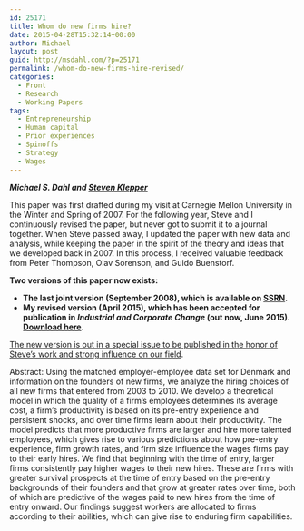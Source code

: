 ```yaml
---
id: 25171
title: Whom do new firms hire?
date: 2015-04-28T15:32:14+00:00
author: Michael
layout: post
guid: http://msdahl.com/?p=25171
permalink: /whom-do-new-firms-hire-revised/
categories:
  - Front
  - Research
  - Working Papers
tags:
  - Entrepreneurship
  - Human capital
  - Prior experiences
  - Spinoffs
  - Strategy
  - Wages
---
```

**_Michael S. Dahl and <a href="https://www.cmu.edu/dietrich/sds/people/in-memoriam/steven-klepper.html" target="_blank">Steven Klepper</a>_**

This paper was first drafted during my visit at Carnegie Mellon University in the Winter and Spring of 2007. For the following year, Steve and I continuously revised the paper, but never got to submit it to a journal together. When Steve passed away, I updated the paper with new data and analysis, while keeping the paper in the spirit of the theory and ideas that we developed back in 2007. In this process, I received valuable feedback from Peter Thompson, Olav Sorenson, and Guido Buenstorf.

**Two versions of this paper now exists:**

  * **The last joint version (September 2008), which is available on <a href="http://papers.ssrn.com/sol3/papers.cfm?abstract_id=2420122" target="_blank">SSRN</a>.**
  * **My revised version (April 2015), which has been accepted for publication in _Industrial and Corporate Change_ (out now, June 2015).  <a href="http://doi.org/10.1093/icc/dtv026" target="_blank">Download here</a>.**

<a href="http://icc.oxfordjournals.org/content/24/4.toc" target="_blank">The new version is out in a special issue to be published in the honor of Steve&#8217;s work and strong influence on our field</a>.

Abstract: Using the matched employer-employee data set for Denmark and information on the founders of new firms, we analyze the hiring choices of all new firms that entered from 2003 to 2010. We develop a theoretical model in which the quality of a firm’s employees determines its average cost, a firm’s productivity is based on its pre-entry experience and persistent shocks, and over time firms learn about their productivity. The model predicts that more productive firms are larger and hire more talented employees, which gives rise to various predictions about how pre-entry experience, firm growth rates, and firm size influence the wages firms pay to their early hires. We find that beginning with the time of entry, larger firms consistently pay higher wages to their new hires. These are firms with greater survival prospects at the time of entry based on the pre-entry backgrounds of their founders and that grow at greater rates over time, both of which are predictive of the wages paid to new hires from the time of entry onward. Our findings suggest workers are allocated to firms according to their abilities, which can give rise to enduring firm capabilities.